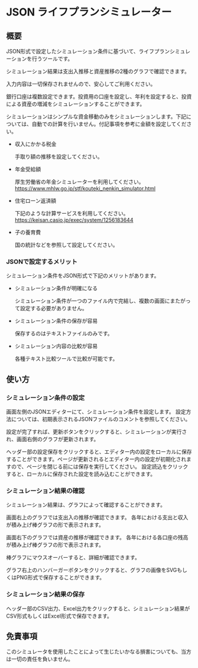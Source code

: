 # JSON ライフプランシミュレーター

## 概要

JSON形式で設定したシミュレーション条件に基づいて、ライフプランシミュレーションを行うツールです。

シミュレーション結果は支出入推移と資産推移の2種のグラフで確認できます。

入力内容は一切保存されませんので、安心してご利用ください。

銀行口座は複数設定できます。投資用の口座を設定し、年利を設定すると、投資による資産の増減をシミュレーションすることができます。

シミュレーションはシンプルな資金移動のみをシミュレーションします。下記については、自動での計算を行いません。付記事項を参考に金額を設定してください。

* 収入にかかる税金
  
  手取り額の推移を設定してください。

* 年金受給額

  厚生労働省の年金シミュレーターを利用してください。
  https://www.mhlw.go.jp/stf/kouteki_nenkin_simulator.html

* 住宅ローン返済額

  下記のような計算サービスを利用してください。
  https://keisan.casio.jp/exec/system/1256183644

* 子の養育費

  国の統計などを参照して設定してください。 

### JSONで設定するメリット

シミュレーション条件をJSON形式で下記のメリットがあります。

* シミュレーション条件が明確になる

  シミュレーション条件が一つのファイル内で完結し、複数の画面にまたがって設定する必要がありません。

* シミュレーション条件の保存が容易

  保存するのはテキストファイルのみです。

* シミュレーション内容の比較が容易
  
  各種テキスト比較ツールで比較が可能です。

## 使い方

### シミュレーション条件の設定

画面左側のJSONエディターにて、シミュレーション条件を設定します。
設定方法については、初期表示されるJSONファイルのコメントを参照してください。

設定が完了すれば、更新ボタンをクリックすると、シミュレーションが実行され、画面右側のグラフが更新されます。

ヘッダー部の設定保存をクリックすると、エディター内の設定をローカルに保存することができます。ページが更新されるとエディター内の設定が初期化されますので、ページを閉じる前には保存を実行してください。
設定読込をクリックすると、ローカルに保存された設定を読み込むことができます。

### シミュレーション結果の確認

シミュレーション結果は、グラフによって確認することができます。

画面右上のグラフでは支出入の推移が確認できます。
各年における支出と収入が積み上げ棒グラフの形で表示されます。

画面右下のグラフでは資産の推移が確認できます。
各年における各口座の残高が積み上げ棒グラフの形で表示されます。

棒グラフにマウスオーバーすると、詳細が確認できます。

グラフ右上のハンバーガーボタンをクリックすると、グラフの画像をSVGもしくはPNG形式で保存することができます。

### シミュレーション結果の保存

ヘッダー部のCSV出力、Excel出力をクリックすると、シミュレーション結果がCSV形式もしくはExcel形式で保存できます。

## 免責事項

このシミュレータを使用したことによって生じたいかなる損害についても、当方は一切の責任を負いません。